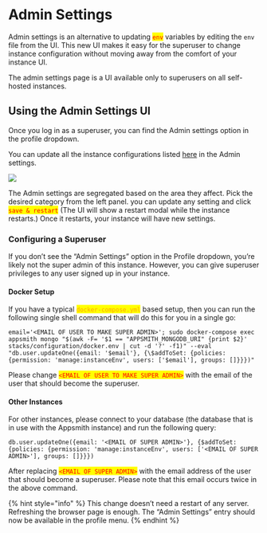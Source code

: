 # Admin Settings

Admin settings is an alternative to updating <mark style="color:red;">`env`</mark> variables by editing the `env` file from the UI. This new UI makes it easy for the superuser to change instance configuration without moving away from the comfort of your instance UI.

The admin settings page is a UI available only to superusers on all self-hosted instances.

## Using the Admin Settings UI

Once you log in as a superuser, you can find the Admin settings option in the profile dropdown.

You can update all the instance configurations listed [here](https://docs.appsmith.com/setup/instance-configuration) in the Admin settings.

![](../../.gitbook/assets/Admin\_settings.png)

The Admin settings are segregated based on the area they affect. Pick the desired category from the left panel. you can update any setting and click <mark style="color:red;">`save & restart`</mark> (The UI will show a restart modal while the instance restarts.) Once it restarts, your instance will have new settings.

### Configuring a Superuser

If you don’t see the “Admin Settings” option in the Profile dropdown, you’re likely not the super admin of this instance. However, you can give superuser privileges to any user signed up in your instance.

#### Docker Setup

If you have a typical <mark style="color:orange;">`docker-compose.yml`</mark> based setup, then you can run the following single shell command that will do this for you in a single go:

```
email='<EMAIL OF USER TO MAKE SUPER ADMIN>'; sudo docker-compose exec appsmith mongo "$(awk -F= '$1 == "APPSMITH_MONGODB_URI" {print $2}' stacks/configuration/docker.env | cut -d '?' -f1)" --eval "db.user.updateOne({email: '$email'}, {\$addToSet: {policies: {permission: 'manage:instanceEnv', users: ['$email'], groups: []}}})"
```

Please change <mark style="color:red;">`<EMAIL OF USER TO MAKE SUPER ADMIN>`</mark> with the email of the user that should become the superuser.

#### Other Instances

For other instances, please connect to your database (the database that is in use with the Appsmith instance) and run the following query:

```
db.user.updateOne({email: '<EMAIL OF SUPER ADMIN>'}, {$addToSet: {policies: {permission: 'manage:instanceEnv', users: ['<EMAIL OF SUPER ADMIN>'], groups: []}}})
```

After replacing <mark style="color:red;">`<EMAIL OF SUPER ADMIN>`</mark> with the email address of the user that should become a superuser. Please note that this email occurs twice in the above command.

{% hint style="info" %}
This change doesn’t need a restart of any server. Refreshing the browser page is enough. The “Admin Settings” entry should now be available in the profile menu.
{% endhint %}
